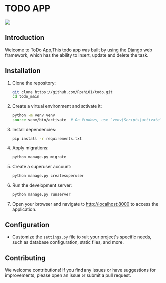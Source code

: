 # TODO APP
<img src="https://www.sapphiresolutions.net/images/django_development/images/django_development_banner.svg"><br>
## Introduction

Welcome to ToDo App,This todo app was built by using the Django web framework, which has the ability to insert, update and delete the task.


## Installation

1. Clone the repository:

   ```bash
   git clone https://github.com/Rouhi01/todo.git
   cd todo_main
   ```

2. Create a virtual environment and activate it:

   ```bash
   python -m venv venv
   source venv/bin/activate  # On Windows, use `venv\Scripts\activate`
   ```

3. Install dependencies:

   ```bash
   pip install -r requirements.txt
   ```

4. Apply migrations:

   ```bash
   python manage.py migrate
   ```

5. Create a superuser account:

   ```bash
   python manage.py createsuperuser
   ```

6. Run the development server:

   ```bash
   python manage.py runserver
   ```

7. Open your browser and navigate to [http://localhost:8000](http://localhost:8000) to access the application.

## Configuration

- Customize the `settings.py` file to suit your project's specific needs, such as database configuration, static files, and more.

## Contributing

We welcome contributions! If you find any issues or have suggestions for improvements, please open an issue or submit a pull request.
